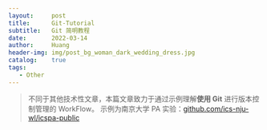 ```yaml
---
layout:     post
title:      Git-Tutorial
subtitle:   Git 简明教程
date:       2022-03-14
author:     Huang
header-img: img/post_bg_woman_dark_wedding_dress.jpg
catalog:    true
tags:
   - Other
---
```


> 不同于其他技术性文章，本篇文章致力于通过示例理解**使用 Git** 进行版本控制管理的 WorkFlow。
> 示例为南京大学 PA 实验：[github.com/ics-nju-wl/icspa-public](https://github.com/ics-nju-wl/icspa-public)
